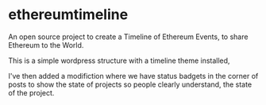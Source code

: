 # ethereumtimeline
An open source project to create a Timeline of Ethereum Events, to share Ethereum to the World. 


This is a simple wordpress structure with a timeline theme installed,

I've then added a modifiction where we have status badgets in the corner of posts to show the state of projects so people clearly understand, the state of the project.
